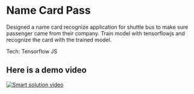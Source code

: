 # Name Card Pass

Designed a name card recognize application for shuttle bus to make sure passenger came from their company. 
Train model with tensorflowjs and recognize the card with the trained model.

Tech: Tensorflow JS

## Here is a demo video

[![Smart solution video](https://img.youtube.com/vi/wjKylwCUx9Q/0.jpg)](https://www.youtube.com/watch?v=wjKylwCUx9Q)
